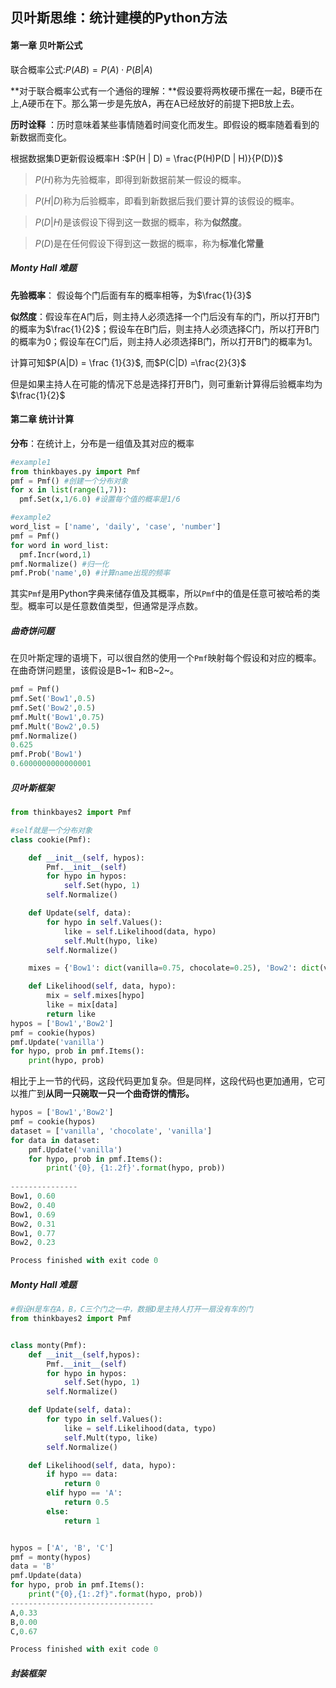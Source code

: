 
## 贝叶斯思维：统计建模的Python方法
#### 第一章 贝叶斯公式
联合概率公式:$P(AB) = P(A)\cdot P(B|A)$  

**对于联合概率公式有一个通俗的理解：**假设要将两枚硬币摞在一起，B硬币在上,A硬币在下。那么第一步是先放A，再在A已经放好的前提下把B放上去。

**历时诠释** ：历时意味着某些事情随着时间变化而发生。即假设的概率随着看到的新数据而变化。

根据数据集D更新假设概率H :$P(H | D) = \frac{P(H)P(D | H)}{P(D)}$

>$P(H)$称为先验概率，即得到新数据前某一假设的概率。

>$P(H|D)$称为后验概率，即看到新数据后我们要计算的该假设的概率。

>$P(D|H)$是该假设下得到这一数据的概率，称为**似然度**。

>$P(D)$是在任何假设下得到这一数据的概率，称为**标准化常量**

##### Monty Hall 难题

**先验概率**： 假设每个门后面有车的概率相等，为$\frac{1}{3}$

**似然度**：假设车在A门后，则主持人必须选择一个门后没有车的门，所以打开B门的概率为$\frac{1}{2}$；假设车在B门后，则主持人必须选择C门，所以打开B门的概率为0；假设车在C门后，则主持人必须选择B门，所以打开B门的概率为1。

计算可知$P(A|D) = \frac {1}{3}$, 而$P(C|D) =\frac{2}{3}$

但是如果主持人在可能的情况下总是选择打开B门，则可重新计算得后验概率均为$\frac{1}{2}$

#### 第二章 统计计算

**分布**：在统计上，分布是一组值及其对应的概率


```python
#example1
from thinkbayes.py import Pmf
pmf = Pmf() #创建一个分布对象
for x in list(range(1,7)):
  pmf.Set(x,1/6.0) #设置每个值的概率是1/6

#example2
word_list = ['name', 'daily', 'case', 'number']
pmf = Pmf()
for word in word_list:
  pmf.Incr(word,1)
pmf.Normalize() #归一化
pmf.Prob('name',0) #计算name出现的频率
```

其实`Pmf`是用Python字典来储存值及其概率，所以`Pmf`中的值是任意可被哈希的类型。概率可以是任意数值类型，但通常是浮点数。

##### 曲奇饼问题

在贝叶斯定理的语境下，可以很自然的使用一个``Pmf``映射每个假设和对应的概率。在曲奇饼问题里，该假设是B~1~ 和B~2~。 

~~~   python
pmf = Pmf()
pmf.Set('Bow1',0.5)
pmf.Set('Bow2',0.5)
pmf.Mult('Bow1',0.75)
pmf.Mult('Bow2',0.5)
pmf.Normalize()
0.625
pmf.Prob('Bow1')
0.6000000000000001
~~~

##### 贝叶斯框架

~~~python
from thinkbayes2 import Pmf

#self就是一个分布对象
class cookie(Pmf):

    def __init__(self, hypos):
        Pmf.__init__(self)
        for hypo in hypos:
            self.Set(hypo, 1)
        self.Normalize()

    def Update(self, data):
        for hypo in self.Values():
            like = self.Likelihood(data, hypo)
            self.Mult(hypo, like)
        self.Normalize()

    mixes = {'Bow1': dict(vanilla=0.75, chocolate=0.25), 'Bow2': dict(vanilla=0.5, chocolate=0.5)}

    def Likelihood(self, data, hypo):
        mix = self.mixes[hypo]
        like = mix[data]
        return like
hypos = ['Bow1','Bow2']
pmf = cookie(hypos)
pmf.Update('vanilla')
for hypo, prob in pmf.Items():
    print(hypo, prob)

~~~

相比于上一节的代码，这段代码更加复杂。但是同样，这段代码也更加通用，它可以推广到**从同一只碗取一只一个曲奇饼的情形。** 

~~~python
hypos = ['Bow1','Bow2']
pmf = cookie(hypos)
dataset = ['vanilla', 'chocolate', 'vanilla']
for data in dataset:
    pmf.Update('vanilla')
    for hypo, prob in pmf.Items():
        print('{0}, {1:.2f}'.format(hypo, prob))
        
---------------
Bow1, 0.60
Bow2, 0.40
Bow1, 0.69
Bow2, 0.31
Bow1, 0.77
Bow2, 0.23

Process finished with exit code 0
~~~

##### Monty Hall 难题

~~~python
#假设H是车在A，B，C三个门之一中，数据D是主持人打开一扇没有车的门
from thinkbayes2 import Pmf


class monty(Pmf):
    def __init__(self,hypos):
        Pmf.__init__(self)
        for hypo in hypos:
            self.Set(hypo, 1)
        self.Normalize()

    def Update(self, data):
        for typo in self.Values():
            like = self.Likelihood(data, typo)
            self.Mult(typo, like)
        self.Normalize()

    def Likelihood(self, data, hypo):
        if hypo == data:
            return 0
        elif hypo == 'A':
            return 0.5
        else:
            return 1


hypos = ['A', 'B', 'C']
pmf = monty(hypos)
data = 'B'
pmf.Update(data)
for hypo, prob in pmf.Items():
    print("{0},{1:.2f}".format(hypo, prob))
--------------------------------
A,0.33
B,0.00
C,0.67

Process finished with exit code 0
~~~

##### 封装框架




